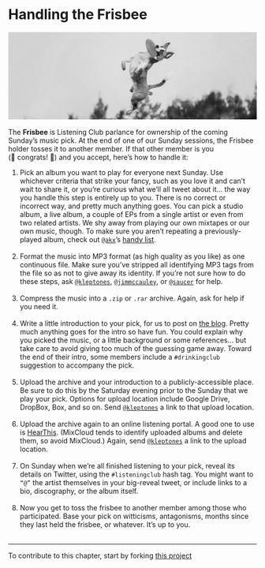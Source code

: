 # Handling the Frisbee

<a href = "https://thelisteningclub.blogspot.com"><img alt = "Border collie gleefully catching a frisbee, way up in the air" src = "/resources/frisbee_catch.png" width = "600px"></a>

The **Frisbee** is Listening Club parlance for ownership of the coming Sunday’s music pick. At the end of one of our Sunday sessions, the Frisbee holder tosses it to another member. If that other member is you (🎉&nbsp;congrats!&nbsp;👏) and you accept, here’s how to handle it:

1. Pick an album you want to play for everyone next Sunday. Use whichever criteria that strike your fancy, such as you love it and can’t wait to share it, or you’re curious what we’ll all tweet about it… the way you handle this step is entirely up to you. There is no correct or incorrect way, and pretty much anything goes. You can pick a studio album, a live album, a couple of EPs from a single artist or even from two related artists. We shy away from playing our own mixtapes or our own music, though. To make sure you aren’t repeating a previously-played album, check out [`@akx`](https://twitter.com/akx)’s [handy list](https://github.com/akx/listeningclub/blob/master/entries.tsv). <br /><br />
2. Format the music into MP3 format (as high quality as you like) as one continuous file. Make sure you’ve stripped all identifying MP3 tags from the file so as not to give away its identity. If you’re not sure how to do these steps, ask [`@kleptones`](https://twitter.com/kleptones), [`@jimmccauley`](https://twitter.com/JimMcCauley), or [`@saucer`](https://twitter.com/saucer) for help. <br /><br />
3. Compress the music into a `.zip` or `.rar` archive. Again, ask for help if you need it. <br /><br />
4. Write a little introduction to your pick, for us to post on [the blog](https://thelisteningclub.blogspot.com). Pretty much anything goes for the intro so have fun. You could explain why you picked the music, or a little background or some references… but take care to avoid giving too much of the guessing game away. Toward the end of their intro, some members include a `#drinkingclub` suggestion to accompany the pick. <br /><br />
5. Upload the archive and your introduction to a publicly-accessible place. Be sure to do this by the Saturday evening prior to the Sunday that we play your pick. Options for upload location include Google Drive, DropBox, Box, and so on. Send [`@kleptones`](https://twitter.com/kleptones) a link to that upload location. <br /><br />
6. Upload the archive again to an online listening portal. A good one to use is [HearThis](https://hearthis.at). (MixCloud tends to identify uploaded albums and delete them, so avoid MixCloud.) Again, send [`@kleptones`](https://twitter.com/kleptones) a link to the upload location. <br /><br />
7. On Sunday when we’re all finished listening to your pick, reveal its details on Twitter, using the `#listeningclub` hash tag. You might want to `“@”` the artist themselves in your big-reveal tweet, or include links to a bio, discography, or the album itself. <br /><br />
8. Now you get to toss the frisbee to another member among those who participated. Base your pick on witticisms, antagonisms, months since they last held the frisbee, or whatever. It’s up to you. <br /><br />


----

To contribute to this chapter, start by forking [this project](https://github.com/murrayjason/lc-howto)
